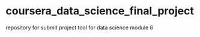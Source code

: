 # coursera_data_science_final_project
repository for submit project tool for data science module 6 
